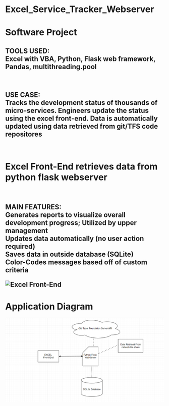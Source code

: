 # Excel_Service_Tracker_Webserver
<h1>Software Project</h1>
<h2>TOOLS USED:<br>Excel with VBA, Python, Flask web framework, Pandas, multithreading.pool</h2>
<br><h2>USE CASE:<br>Tracks the development status of thousands of micro-services.  Engineers update the status using the excel front-end.  Data is automatically updated using data retrieved from git/TFS code repositores</h2><br>
<h1>Excel Front-End retrieves data from python flask webserver</h1>
<br>
<h2>MAIN FEATURES:<br>Generates reports to visualize overall development progress; Utilized by upper management<br>Updates data automatically (no user action required)<br>Saves data in outside database (SQLite)<br>Color-Codes messages based off of custom criteria<br>
  
![Excel Front-End](picture.png)

<h1>Application Diagram</h1>

![Diagram](diagram.png)
